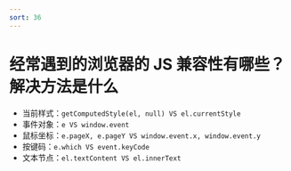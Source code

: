 ```yaml
---
sort: 36
---
```


# 经常遇到的浏览器的 JS 兼容性有哪些？解决方法是什么

- 当前样式：`getComputedStyle(el, null) VS el.currentStyle`
- 事件对象：`e VS window.event`
- 鼠标坐标：`e.pageX, e.pageY VS window.event.x, window.event.y`
- 按键码：`e.which VS event.keyCode`
- 文本节点：`el.textContent VS el.innerText`
